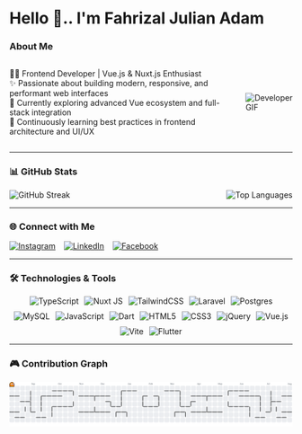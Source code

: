 <h1 align="left">Hello 👋..  I'm Fahrizal Julian Adam</h1>

### About Me
<div style="display: flex; align-items: center; gap: 15px;">
  <div style="flex: ;">
    <p>👨‍💻 Frontend Developer | Vue.js & Nuxt.js Enthusiast<br>
    ✨ Passionate about building modern, responsive, and performant web interfaces<br>
    🔭 Currently exploring advanced Vue ecosystem and full-stack integration<br>
    🌱 Continuously learning best practices in frontend architecture and UI/UX</p>
  </div>
  <div>
    <img height="150" src="https://c.tenor.com/4dS44jLgx8wAAAAC/tenor.gif" alt="Developer GIF" />
  </div>
</div>

---

### 📊 GitHub Stats
<div style="display: flex; justify-content: space-between; flex-wrap: wrap; gap: 10px;">
  <!-- <img src="https://github-readme-stats.vercel.app/api?username=YutsuriHisekawa&theme=shadow_red&hide_border=true&include_all_commits=false&count_private=false" alt="GitHub Stats" style="max-width: 32%;"> -->
  <img src="https://nirzak-streak-stats.vercel.app/?user=YutsuriHisekawa&theme=shadow_red&hide_border=true" alt="GitHub Streak" style="max-width: 32%;">
  <img src="https://github-readme-stats.vercel.app/api/top-langs/?username=YutsuriHisekawa&theme=shadow_red&hide_border=true&include_all_commits=false&count_private=false&layout=compact" alt="Top Languages" style="max-width: 32%;">
</div>

---

### 🌐 Connect with Me
<div style="display: flex; gap: 15px;">
  <a href="https://www.instagram.com/tetsuya.dev/" target="_blank">
    <img src="https://img.shields.io/static/v1?message=Instagram&logo=instagram&label=&color=E4405F&logoColor=white&labelColor=&style=for-the-badge" height="35" alt="Instagram" />
  </a>
  <a href="https://www.linkedin.com/in/fahrizal-julian-adam-291a6a296/" target="_blank">
    <img src="https://img.shields.io/static/v1?message=LinkedIn&logo=linkedin&label=&color=0077B5&logoColor=white&labelColor=&style=for-the-badge" height="35" alt="LinkedIn" />
  </a>
  <a href="https://www.facebook.com/YutsuriHisekawa/" target="_blank">
    <img src="https://img.shields.io/static/v1?message=Facebook&logo=facebook&label=&color=1877F2&logoColor=white&labelColor=&style=for-the-badge" height="35" alt="Facebook" />
  </a>
</div>

---

### 🛠️ Technologies & Tools
<div style="display: flex; flex-wrap: wrap; justify-content: center; gap: 10px;">
  <img src="https://img.shields.io/badge/typescript-%23007ACC.svg?style=for-the-badge&logo=typescript&logoColor=white" alt="TypeScript" />
  <img src="https://img.shields.io/badge/Nuxt-002E3B?style=for-the-badge&logo=nuxt.js&logoColor=#00DC82" alt="Nuxt JS" />
  <img src="https://img.shields.io/badge/tailwindcss-%2338B2AC.svg?style=for-the-badge&logo=tailwind-css&logoColor=white" alt="TailwindCSS" />
  <img src="https://img.shields.io/badge/laravel-%23FF2D20.svg?style=for-the-badge&logo=laravel&logoColor=white" alt="Laravel" />
  <img src="https://img.shields.io/badge/postgres-%23316192.svg?style=for-the-badge&logo=postgresql&logoColor=white" alt="Postgres" />
  <img src="https://img.shields.io/badge/mysql-4479A1.svg?style=for-the-badge&logo=mysql&logoColor=white" alt="MySQL" />
  <img src="https://img.shields.io/badge/javascript-%23323330.svg?style=for-the-badge&logo=javascript&logoColor=%23F7DF1E" alt="JavaScript" />
  <img src="https://img.shields.io/badge/dart-%230175C2.svg?style=for-the-badge&logo=dart&logoColor=white" alt="Dart" />
  <img src="https://img.shields.io/badge/html5-%23E34F26.svg?style=for-the-badge&logo=html5&logoColor=white" alt="HTML5" />
  <img src="https://img.shields.io/badge/css3-%231572B6.svg?style=for-the-badge&logo=css3&logoColor=white" alt="CSS3" />
  <img src="https://img.shields.io/badge/jquery-%230769AD.svg?style=for-the-badge&logo=jquery&logoColor=white" alt="jQuery" />
  <img src="https://img.shields.io/badge/vue.js-%2335495e.svg?style=for-the-badge&logo=vuedotjs&logoColor=%234FC08D" alt="Vue.js" />
  <img src="https://img.shields.io/badge/vite-%23646CFF.svg?style=for-the-badge&logo=vite&logoColor=white" alt="Vite" />
  <img src="https://img.shields.io/badge/Flutter-%2302569B.svg?style=for-the-badge&logo=Flutter&logoColor=white" alt="Flutter" />
</div>

---

### 🎮 Contribution Graph
<picture>
  <source media="(prefers-color-scheme: dark)" srcset="https://raw.githubusercontent.com/YutsuriHisekawa/YutsuriHisekawa/output/pacman-contribution-graph-dark.svg">
  <source media="(prefers-color-scheme: light)" srcset="https://raw.githubusercontent.com/YutsuriHisekawa/YutsuriHisekawa/output/pacman-contribution-graph.svg">
  <img alt="Pacman Contribution Graph" src="https://raw.githubusercontent.com/YutsuriHisekawa/YutsuriHisekawa/output/pacman-contribution-graph.svg">
</picture>
